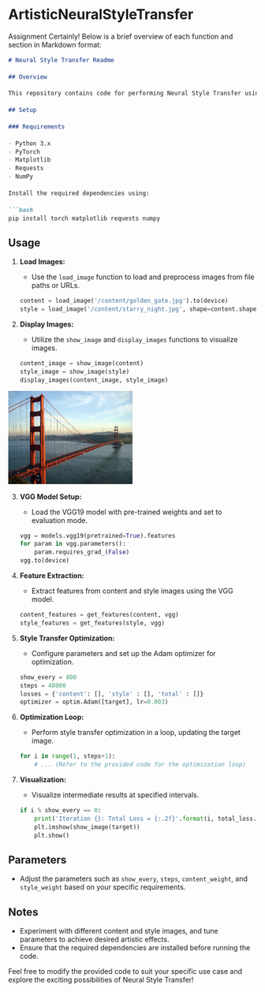 # ArtisticNeuralStyleTransfer
Assignment
Certainly! Below is a brief overview of each function and section in Markdown format:

```markdown
# Neural Style Transfer Readme

## Overview

This repository contains code for performing Neural Style Transfer using PyTorch. Neural Style Transfer is a technique that blends the content of one image with the style of another, creating visually appealing results.

## Setup

### Requirements

- Python 3.x
- PyTorch
- Matplotlib
- Requests
- NumPy

Install the required dependencies using:

```bash
pip install torch matplotlib requests numpy
```

## Usage

1. **Load Images:**
   - Use the `load_image` function to load and preprocess images from file paths or URLs.

   ```python
   content = load_image('/content/golden_gate.jpg').to(device)
   style = load_image('/content/starry_night.jpg', shape=content.shape[-2:]).to(device)
   ```

2. **Display Images:**
   - Utilize the `show_image` and `display_images` functions to visualize images.

   ```python
   content_image = show_image(content)
   style_image = show_image(style)
   display_images(content_image, style_image)
   ```
<img src="./Input/golden_gate.jpg" alt="Content Image" width="50%">



3. **VGG Model Setup:**
   - Load the VGG19 model with pre-trained weights and set to evaluation mode.

   ```python
   vgg = models.vgg19(pretrained=True).features
   for param in vgg.parameters():
       param.requires_grad_(False)
   vgg.to(device)
   ```

4. **Feature Extraction:**
   - Extract features from content and style images using the VGG model.

   ```python
   content_features = get_features(content, vgg)
   style_features = get_features(style, vgg)
   ```

5. **Style Transfer Optimization:**
   - Configure parameters and set up the Adam optimizer for optimization.

   ```python
   show_every = 800
   steps = 40000
   losses = {'content': [], 'style' : [], 'total' : []}
   optimizer = optim.Adam([target], lr=0.003)
   ```

6. **Optimization Loop:**
   - Perform style transfer optimization in a loop, updating the target image.

   ```python
   for i in range(1, steps+1):
       # ... (Refer to the provided code for the optimization loop)
   ```

7. **Visualization:**
   - Visualize intermediate results at specified intervals.

   ```python
   if i % show_every == 0:
       print('Iteration {}: Total Loss = {:.2f}'.format(i, total_loss.item()))
       plt.imshow(show_image(target))
       plt.show()
   ```

## Parameters

- Adjust the parameters such as `show_every`, `steps`, `content_weight`, and `style_weight` based on your specific requirements.

## Notes

- Experiment with different content and style images, and tune parameters to achieve desired artistic effects.
- Ensure that the required dependencies are installed before running the code.

Feel free to modify the provided code to suit your specific use case and explore the exciting possibilities of Neural Style Transfer!
```
